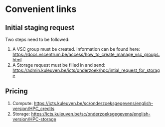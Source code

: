 # Convenient links

## Initial staging request

Two steps need to be followed:
1.	A VSC group must be created. Information can be found here: https://docs.vscentrum.be/access/how_to_create_manage_vsc_groups.html
2.	A Storage request must be filled in and send: https://admin.kuleuven.be/icts/onderzoek/hpc/intial_request_for_storage

## Pricing 
1. Compute: https://icts.kuleuven.be/sc/onderzoeksgegevens/english-version/HPC_credits
2. Storage: https://icts.kuleuven.be/sc/onderzoeksgegevens/english-version/HPC-storage
